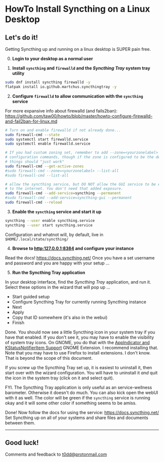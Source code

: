 # HowTo Install Syncthing on a Linux Desktop

## Let's do it!

Getting Syncthing up and running on a linux desktop is SUPER pain free.

0. **Login to your desktop as a normal user**

1. **Install `syncthing` and `firewalld` and the _Syncthing Tray_ system tray utility**

```bash
sudo dnf install syncthing firewalld -y
flatpak install io.github.martchus.syncthingtray -y
```

2. **Configure `firewalld` to allow communication with the `syncthing` service**

For more expansive info about firewalld (and fails2ban): <https://github.com/taw00/howto/blob/master/howto-configure-firewalld-and-fail2ban-for-linux.md>

```bash
# Turn on and enable firewalld if not already done...
sudo firewall-cmd --state
sudo systemctl start firewalld.service
sudo systemctl enable firewalld.service

# If you had custom zoning set, remember to add --zone=<yourzonelabel> to the
# configuration commands, though if the zone is configured to be the default,
# things should "just work"
sudo firewall-cmd --get-active-zones
#sudo firewall-cmd --zone=<yourzonelabel> --list-all
#sudo firewall-cmd --list-all

# allow the syncthing service, but DO NOT allow the GUI service to be exposed
# to the internet. You don't need that added exposure.
sudo firewall-cmd --add-service=syncthing --permanent
#sudo firewall-cmd --add-service=syncthing-gui --permanent
sudo firewall-cmd --reload
```


3. **Enable the `syncthing` service and start it up**

```bash
syncthing --user enable syncthing.service
syncthing --user start syncthing.service
```

Configuration and whatnot will, by default, live in `$HOME/.local/state/syncthing/`

4. **Browse to <http:127.0.0.1:8384> and configure your instance**

Read the docs! <https://docs.syncthing.net/> Once you have a set username and password and you are happy with your setup …

5. **Run the Syncthing Tray application**

In your desktop interface, find the _Syncthing Tray_ application, and run it. Select these options in the wizard that will pop up …

- Start guided setup
- Configure Syncthing Tray for currently running Syncthing instance
- Next
- Apply
- Copy that ID somewhere (it's also in the webui)
- Finish

Done. You should now see a little Syncthing icon in your system tray if you have that enabled. If you don't see it, you may have to enable the visibility of system tray icons. On GNOME, you do that with the [AppIndicator and KStatusNotifierItem Support](https://extensions.gnome.org/extension/615/appindicator-support/) GNOME Extension. I recommend installing that. Note that you may have to use Firefox to install extensions. I don't know. That is beyond the scope of this document.

If you screw up the Syncthing Tray set up, it is easiest to uninstall it, then start over with the wizard configuration. You will have to uninstall it _and_ quit the icon in the system tray (click on it and select quit).

FYI. The Syncthing Tray application is only useful as an service-wellness barometer. Otherwise it doesn't do much. You can also kick open the webUI with it as well. The color will be green if the `syncthing` service is running okay and it will some other color if something seems to be amiss.

Done! Now follow the docs for using the service: https://docs.syncthing.net/ Set Syncthing up on all of your systems and share files and documents between them.

---

## Good luck!

Comments and feedback to <t0dd@protonmail.com>

